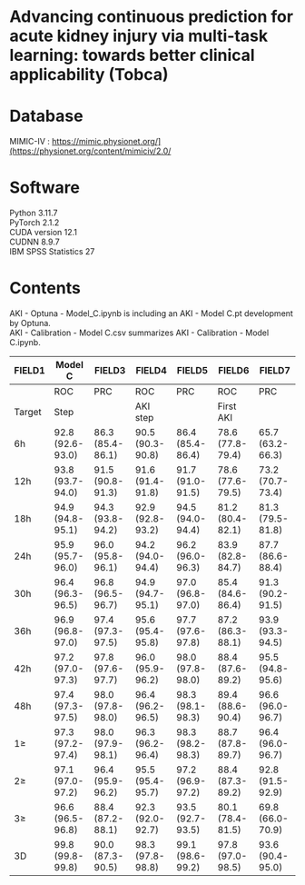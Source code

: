 # Advancing continuous prediction for acute kidney injury via multi-task learning: towards better clinical applicability (Tobca)


# Database
MIMIC-IV : https://mimic.physionet.org/](https://physionet.org/content/mimiciv/2.0/

# Software
Python 3.11.7 <br/>
PyTorch 2.1.2 <br/>
CUDA version 12.1 <br/>
CUDNN 8.9.7 <br/>
IBM SPSS Statistics 27

# Contents
AKI - Optuna - Model_C.ipynb is including an AKI - Model C.pt development by Optuna. <br/>
AKI - Calibration - Model C.csv summarizes AKI - Calibration - Model C.ipynb.


|FIELD1 |Model C         |FIELD3          |FIELD4          |FIELD5          |FIELD6          |FIELD7          |
|-------|----------------|----------------|----------------|----------------|----------------|----------------|
|       |ROC             |PRC             |ROC             |PRC             |ROC             |PRC             |
|Target |Step            |                |AKI step        |                |First AKI       |                |
|6h     |92.8 (92.6-93.0)|86.3 (85.4-86.1)|90.5 (90.3-90.8)|86.4 (85.4-86.4)|78.6 (77.8-79.4)|65.7 (63.2-66.3)|
|12h    |93.8 (93.7-94.0)|91.5 (90.8-91.3)|91.6 (91.4-91.8)|91.7 (91.0-91.5)|78.6 (77.6-79.5)|73.2 (70.7-73.4)|
|18h    |94.9 (94.8-95.1)|94.3 (93.8-94.2)|92.9 (92.8-93.2)|94.5 (94.0-94.4)|81.2 (80.4-82.1)|81.3 (79.5-81.8)|
|24h    |95.9 (95.7-96.0)|96.0 (95.8-96.1)|94.2 (94.0-94.4)|96.2 (96.0-96.3)|83.9 (82.8-84.7)|87.7 (86.6-88.4)|
|30h    |96.4 (96.3-96.5)|96.8 (96.5-96.7)|94.9 (94.7-95.1)|97.0 (96.8-97.0)|85.4 (84.6-86.4)|91.3 (90.2-91.5)|
|36h    |96.9 (96.8-97.0)|97.4 (97.3-97.5)|95.6 (95.4-95.8)|97.7 (97.6-97.8)|87.2 (86.3-88.1)|93.9 (93.3-94.5)|
|42h    |97.2 (97.0-97.3)|97.8 (97.6-97.7)|96.0 (95.9-96.2)|98.0 (97.8-98.0)|88.4 (87.6-89.2)|95.5 (94.8-95.6)|
|48h    |97.4 (97.3-97.5)|98.0 (97.8-98.0)|96.4 (96.2-96.5)|98.3 (98.1-98.3)|89.4 (88.6-90.4)|96.6 (96.0-96.7)|
|1≥     |97.3 (97.2-97.4)|98.0 (97.9-98.1)|96.3 (96.2-96.4)|98.3 (98.2-98.3)|88.7 (87.8-89.7)|96.4 (96.0-96.7)|
|2≥     |97.1 (97.0-97.2)|96.4 (95.9-96.2)|95.5 (95.4-95.7)|97.2 (96.9-97.2)|88.4 (87.3-89.2)|92.8 (91.5-92.9)|
|3≥     |96.6 (96.5-96.8)|88.4 (87.2-88.1)|92.3 (92.0-92.7)|93.5 (92.7-93.5)|80.1 (78.4-81.5)|69.8 (66.0-70.9)|
|3D     |99.8 (99.8-99.8)|90.0 (87.3-90.5)|98.3 (97.8-98.8)|99.1 (98.6-99.2)|97.8 (97.0-98.5)|93.6 (90.4-95.0)|
